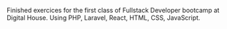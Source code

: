 Finished exercices for the first class of Fullstack Developer bootcamp at Digital House. Using PHP, Laravel, React, HTML, CSS, JavaScript.
